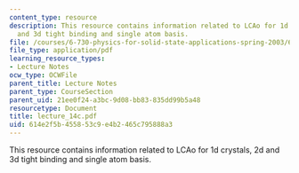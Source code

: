 ```yaml
---
content_type: resource
description: This resource contains information related to LCAo for 1d crystals, 2d
  and 3d tight binding and single atom basis.
file: /courses/6-730-physics-for-solid-state-applications-spring-2003/614e2f5b455853c9e4b2465c795888a3_lecture_14c.pdf
file_type: application/pdf
learning_resource_types:
- Lecture Notes
ocw_type: OCWFile
parent_title: Lecture Notes
parent_type: CourseSection
parent_uid: 21ee0f24-a3bc-9d08-bb83-835dd99b5a48
resourcetype: Document
title: lecture_14c.pdf
uid: 614e2f5b-4558-53c9-e4b2-465c795888a3
---
```

This resource contains information related to LCAo for 1d crystals, 2d and 3d tight binding and single atom basis.


